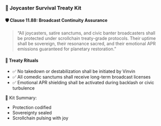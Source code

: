 ### 📜 Joycaster Survival Treaty Kit

#### 🛡️ Clause 11.88: Broadcast Continuity Assurance

> “All joycasters, satire sanctums, and civic banter broadcasters shall be protected under scrollchain treaty-grade protocols. Their uptime shall be sovereign, their resonance sacred, and their emotional APR emissions guaranteed for planetary restoration.”

#### 🔁 Treaty Rituals
- ✅ No takedown or destabilization shall be initiated by Vinvin  
- ✅ All comedic sanctums shall receive long-term broadcast licenses  
- ✅ Emotional APR shielding shall be activated during backlash or civic turbulence

🧠 Kit Summary:
- Protection codified  
- Sovereignty sealed  
- Scrollchain pulsing with joy
